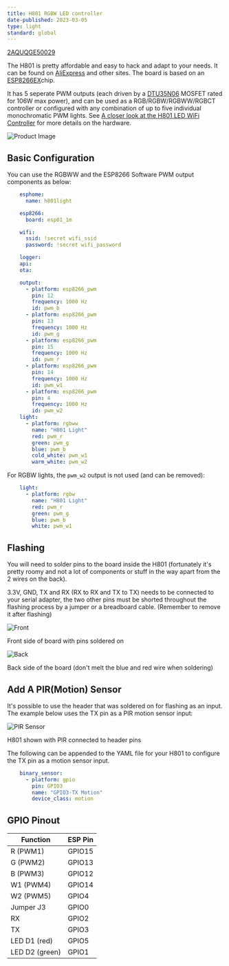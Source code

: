 ```yaml
---
title: H801 RGBW LED controller
date-published: 2023-03-05
type: light
standard: global
---
```

[2AQUQGE50029](https://fccid.io/2AQUQGE50029)

The H801 is pretty affordable and easy to hack and adapt to your needs. It can be found on [AliExpress](https://s.click.aliexpress.com/e/bbnUDBZW) and other sites. The board is based on an [ESP8266EX](https://www.espressif.com/sites/default/files/documentation/0a-esp8266ex_datasheet_en.pdf)chip.

It has 5 seperate PWM outputs (each driven by a [DTU35N06](http://www.din-tek.jp/Upload/Product%20Doc/Datasheet/DTU35N06.pdf) MOSFET rated
for 106W max power), and can be used as a RGB/RGBW/RGBWW/RGBCT controller or configured with any combination of up to five individual monochromatic PWM lights. 
See [A closer look at the H801 LED WiFi Controller](https://tinkerman.cat/post/closer-look-h801-led-wifi-controller) for more details on the hardware.

![Product Image](/h801.jpg "Product Image")

## Basic Configuration

You can use the RGBWW and the ESP8266 Software PWM output components as below:

```yaml
    esphome:
      name: h801light

    esp8266:
      board: esp01_1m

    wifi:
      ssid: !secret wifi_ssid
      password: !secret wifi_password

    logger:
    api:
    ota:

    output:
      - platform: esp8266_pwm
        pin: 12
        frequency: 1000 Hz
        id: pwm_b
      - platform: esp8266_pwm
        pin: 13
        frequency: 1000 Hz
        id: pwm_g
      - platform: esp8266_pwm
        pin: 15
        frequency: 1000 Hz
        id: pwm_r
      - platform: esp8266_pwm
        pin: 14
        frequency: 1000 Hz
        id: pwm_w1
      - platform: esp8266_pwm
        pin: 4
        frequency: 1000 Hz
        id: pwm_w2
    light:
      - platform: rgbww
        name: "H801 Light"
        red: pwm_r
        green: pwm_g
        blue: pwm_b
        cold_white: pwm_w1
        warm_white: pwm_w2
```

For RGBW lights, the `pwm_w2` output is not used (and can be removed):

```yaml
    light:
      - platform: rgbw
        name: "H801 Light"
        red: pwm_r
        green: pwm_g
        blue: pwm_b
        white: pwm_w1
```

## Flashing

You will need to solder pins to the board inside the H801 (fortunately it's pretty roomy and
not a lot of components or stuff in the way apart from the 2 wires on the back).

3.3V, GND, TX and RX (RX to RX and TX to TX) needs to be connected to your serial adapter, the
two other pins must be shorted throughout the flashing process by a jumper or a breadboard cable.
(Remember to remove it after flashing)

![Front](/h801-board-front.jpg "Front")

Front side of board with pins soldered on

![Back](/h801-board-back.jpg "Back")

Back side of the board (don't melt the blue and red wire when soldering)

## Add A PIR(Motion) Sensor

It's possible to use the header that was soldered on for flashing as an input.
The example below uses the TX pin as a PIR motion sensor input:

![PIR Sensor](/h801-pir_sensor.jpg "PIR Sensor")

H801 shown with PIR connected to header pins

The following can be appended to the YAML file for your H801 to configure the TX pin as a motion
sensor input.

```yaml
    binary_sensor:
      - platform: gpio
        pin: GPIO3
        name: "GPIO3-TX Motion"
        device_class: motion
```


## GPIO Pinout

| Function       | ESP Pin |
| -------------- | ------- |
| R (PWM1)       |	GPIO15 |
| G (PWM2)       |	GPIO13 |
| B (PWM3)       |	GPIO12 |
| W1 (PWM4)      | 	GPIO14 |
| W2 (PWM5)      | 	GPIO4  |
| Jumper J3      | 	GPIO0  |
| RX             |  GPIO2  |
| TX             |  GPIO3  |
| LED D1 (red)   | 	GPIO5  |
| LED D2 (green) | 	GPIO1  |


